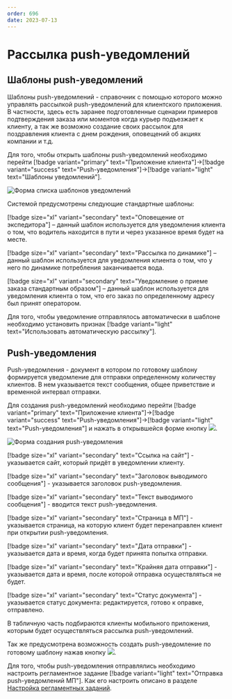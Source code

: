 ```yaml
---
order: 696
date: 2023-07-13
---
```

# Рассылка push-уведомлений

## Шаблоны push-уведомлений

Шаблоны push-уведомлений - справочник с помощью которого можно управлять рассылкой push-уведомлений для клиентского приложения. В частности, здесь есть заранее подготовленные сценарии примеров подтверждения заказа или моментов когда курьер подъезжает к клиенту, а так же возможно создание своих рассылок для поздравления клиента с днем рождения, оповещений об акциях компании и т.д.

Для того, чтобы открыть шаблоны push-уведомлений необходимо перейти [!badge variant="primary" text="Приложение клиента"]->[!badge variant="success" text="Push-уведомления"]->[!badge variant="light" text="Шаблоны уведомлений"].

![Форма списка шаблонов уведомлений](/images/Форма_шаблоны_пуш.jpg)

Системой предусмотрены следующие стандартные шаблоны:

[!badge size="xl" variant="secondary" text="Оповещение от экспедитора"] –  данный шаблон используется для уведомления клиента о том, что водитель находится в пути и через указанное время будет на месте.

[!badge size="xl" variant="secondary" text="Рассылка по динамике"] – данный шаблон используется для уведомления клиента о том, что у него по динамике потребления заканчивается вода.

[!badge size="xl" variant="secondary" text="Уведомление о приеме заказа стандартным образом"] – данный шаблон используется для уведомления клиента о том, что его заказ по определенному адресу был принят оператором.

Для того, чтобы уведомление отправлялось автоматически в шаблоне необходимо установить признак [!badge variant="light" text="Использовать автоматическую рассылку"].


## Push-уведомления

Push-уведомления - документ в котором по готовому шаблону формируется уведомление для отправки определенному количеству клиентов. В нем указывается текст сообщения, общее приветствие и временной интервал отправки. 

Для создания push-уведомлений необходимо перейти [!badge variant="primary" text="Приложение клиента"]->[!badge variant="success" text="Push-уведомления"]->[!badge variant="light" text="Push-уведомления"] и нажать в открывшейся форме кнопку ![](/images/Создать_пуш.jpg).

![Форма создания push-уведомления](/images/Форма_создания_пуш.jpg)

[!badge size="xl" variant="secondary" text="Ссылка на сайт"] - указывается сайт, который придёт в уведомлении клиенту.

[!badge size="xl" variant="secondary" text="Заголовок выводимого сообщения"] - указывается заголовок push-уведомления.

[!badge size="xl" variant="secondary" text="Текст выводимого сообщения"] - вводится текст push-уведомления.

[!badge size="xl" variant="secondary" text="Страница в МП"] - указывается страница, на которую клиент будет перенаправлен клиент при открытии push-уведомления.

[!badge size="xl" variant="secondary" text="Дата отправки"] - указывается дата и время, когда будет принята попытка отправки.

[!badge size="xl" variant="secondary" text="Крайняя дата отправки"] - указывается дата и время, после которой отправка осуществляться не будет.

[!badge size="xl" variant="secondary" text="Статус документа"] - указывается статус документа: редактируется, готово к оправке, отправлено.

В табличную часть подбираются клиенты мобильного приложения, которым будет осуществляться рассылка push-уведомлений.

Так же предусмотрена возможность создать push-уведомление по готовому шаблону нажав кнопку ![](/images/Создать_пуш_шаблон.jpg).

Для того, чтобы рush-уведомления отправлялись необходимо настроить регламентное задание [!badge variant="light" text="Отправка push-уведомлений МП"]. Как его настроить описано в разделе [Настройка регламентных заданий](/1-руководство-администратора/4-настройка-регламентных-заданий/).





